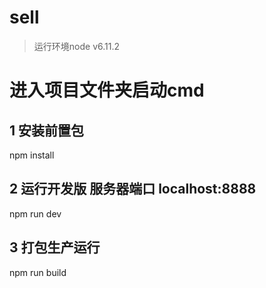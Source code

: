 # sell

> 运行环境node v6.11.2
# 进入项目文件夹启动cmd
## 1 安装前置包
npm install

## 2 运行开发版 服务器端口 localhost:8888
npm run dev

## 3 打包生产运行
npm run build

